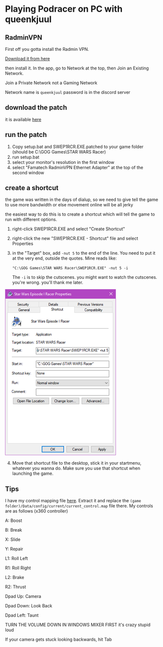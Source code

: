 # Playing Podracer on PC with queenkjuul

## RadminVPN

First off you gotta install the Radmin VPN. 

[Download it from here](https://www.radmin-vpn.com/)

then install it. In the app, go to Network at the top, then Join an Existing Network.

Join a Private Network not a Gaming Network

Network name is `queenkjuul`
password is in the discord server

## download the patch

it is available [here](assets/Podracer_Patch.zip)

## run the patch

1. Copy setup.bat and SWEP1RCR.EXE.patched to your game folder (should be C:\GOG Games\STAR WARS Racer)
2. run setup.bat
3. select your monitor's resolution in the first window
4. select "Famatech RadminVPN Ethernet Adapter" at the top of the second window

## create a shortcut

the game was written in the days of dialup, so we need to give tell the game to use more bandwidth or else movement online will be all jerky

the easiest way to do this is to create a shortcut which will tell the game to run with different options. 

1. right-click SWEP1RCR.EXE and select "Create Shortcut"
2. right-click the new "SWEP1RCR.EXE - Shortcut" file and select Properties
3. in the "Target" box, add `-nut 5` to the end of the line. You need to put it at the very end, outside the quotes. Mine reads like: 
   
    ```"C:\GOG Games\STAR WARS Racer\SWEP1RCR.EXE" -nut 5 -i```

    The `-i` is to skip the cutscenes. you might want to watch the cutscenes. you're wrong. you'll thank me later. 

![](assets/shortcut.png)

4. Move that shortcut file to the desktop, stick it in your startmenu, whatever you wanna do. Make sure you use that shortcut when launching the game. 

## Tips

I have my control mapping file [here](assets/current_control.zip). Extract it and replace the `(game folder)/Data/config/current/current_control.map` file there. My controls are as follows (x360 controller)


A: Boost

B: Break

X: Slide

Y: Repair

L1: Roll Left

R1: Roll Right

L2: Brake

R2: Thrust

Dpad Up: Camera

Dpad Down: Look Back

Dpad Left: Taunt


TURN THE VOLUME DOWN IN WINDOWS MIXER FIRST it's crazy stupid loud

If your camera gets stuck looking backwards, hit Tab
